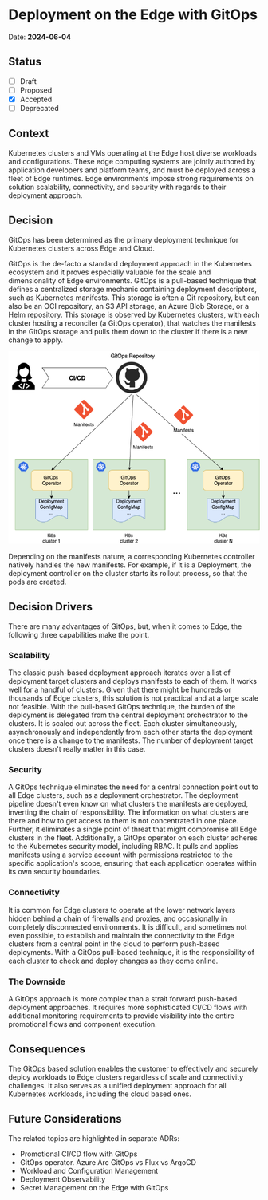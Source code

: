 # Deployment on the Edge with GitOps

Date: **2024-06-04**

## Status

- [ ] Draft
- [ ] Proposed
- [X] Accepted
- [ ] Deprecated

## Context

Kubernetes clusters and VMs operating at the Edge host diverse workloads and configurations. These edge computing systems are jointly authored by application developers and platform teams,
and must be deployed across a fleet of Edge runtimes. Edge environments impose strong requirements on solution scalability, connectivity, and security with regards to their deployment approach.

## Decision

GitOps has been determined as the primary deployment technique for Kubernetes clusters across Edge and Cloud.

GitOps is the de-facto a standard deployment approach in the Kubernetes ecosystem and it proves especially valuable for the scale and dimensionality of Edge environments.
GitOps is a pull-based technique that defines a centralized storage mechanic containing deployment descriptors, such as Kubernetes manifests. This storage is often a Git repository,
but can also be an OCI repository, an S3 API storage, an Azure Blob Storage, or a Helm repository.
This storage is observed by Kubernetes clusters, with each cluster hosting a reconciler (a GitOps operator),
that watches the manifests in the GitOps storage and pulls them down to the cluster if there is a new change to apply.

![GitOps Concept](./media/gitops-concept.png)

Depending on the manifests nature, a corresponding Kubernetes controller natively handles the new manifests.
For example, if it is a Deployment, the deployment controller on the cluster starts its rollout process, so that the pods are created.

## Decision Drivers

There are many advantages of GitOps, but, when it comes to Edge, the following three capabilities make the point.

### Scalability

The classic push-based deployment approach iterates over a list of deployment target clusters and deploys manifests to each of them. It works well for a handful of clusters.
Given that there might be hundreds or thousands of Edge clusters, this solution is not practical and at a large scale not feasible. With the pull-based GitOps technique,
the burden of the deployment is delegated from the central deployment orchestrator to the clusters.
It is scaled out across the fleet. Each cluster simultaneously, asynchronously and independently
from each other starts the deployment once there is a change to the manifests. The number of deployment target clusters doesn't really matter in this case.

### Security

A GitOps technique eliminates the need for a central connection point out to all Edge clusters, such as a deployment orchestrator.
The deployment pipeline doesn't even know on what clusters the manifests are deployed, inverting the chain of responsibility.
The information on what clusters are there and how to get access to them is not concentrated in one place.
Further, it eliminates a single point of threat that might compromise all Edge clusters in the fleet.
Additionally, a GitOps operator on each cluster adheres to the Kubernetes security model, including RBAC.
It pulls and applies manifests using a service account with permissions restricted to the specific application's scope, ensuring that each application operates within its own security boundaries.

### Connectivity

It is common for Edge clusters to operate at the lower network layers hidden behind a chain of firewalls and proxies, and occasionally in completely disconnected environments.
It is difficult, and sometimes not even possible, to establish and maintain the connectivity to the Edge clusters from a central point in the cloud to perform push-based deployments.
With a GitOps pull-based technique, it is the responsibility of each cluster to check and deploy changes as they come online.

### The Downside

A GitOps approach is more complex than a strait forward push-based deployment approaches.
It requires more sophisticated CI/CD flows with additional monitoring requirements to provide visibility into the entire promotional
flows and component execution.

## Consequences

The GitOps based solution enables the customer to effectively and securely deploy workloads to Edge clusters regardless of scale and connectivity challenges.
It also serves as a unified deployment approach for all Kubernetes workloads, including the cloud based ones.

## Future Considerations

The related topics are highlighted in separate ADRs:

- Promotional CI/CD flow with GitOps
- GitOps operator. Azure Arc GitOps vs Flux vs ArgoCD
- Workload and Configuration Management
- Deployment Observability
- Secret Management on the Edge with GitOps
